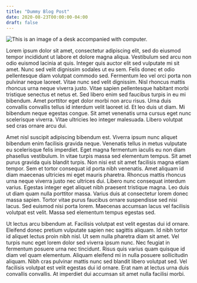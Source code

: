 ```yaml
---
title: "Dummy Blog Post"
date: 2020-08-23T00:00:00-04:00
draft: false
---
```


![This is an image of a desk accompanied with computer.](https://hardcore-nobel-39e20d.netlify.app/notebook-1280538_1920.jpg)

Lorem ipsum dolor sit amet, consectetur adipiscing elit, sed do eiusmod tempor incididunt ut labore et dolore magna aliqua. Vestibulum sed arcu non odio euismod lacinia at quis. Integer quis auctor elit sed vulputate mi sit amet. Nunc sed velit dignissim sodales ut eu sem. Felis donec et odio pellentesque diam volutpat commodo sed. Fermentum leo vel orci porta non pulvinar neque laoreet. Vitae nunc sed velit dignissim. Nisl rhoncus mattis rhoncus urna neque viverra justo. Vitae sapien pellentesque habitant morbi tristique senectus et netus et. Sed libero enim sed faucibus turpis in eu mi bibendum. Amet porttitor eget dolor morbi non arcu risus. Urna duis convallis convallis tellus id interdum velit laoreet id. Et leo duis ut diam. Mi bibendum neque egestas congue. Sit amet venenatis urna cursus eget nunc scelerisque viverra. Vitae ultricies leo integer malesuada. Libero volutpat sed cras ornare arcu dui.

Amet nisl suscipit adipiscing bibendum est. Viverra ipsum nunc aliquet bibendum enim facilisis gravida neque. Venenatis tellus in metus vulputate eu scelerisque felis imperdiet. Eget magna fermentum iaculis eu non diam phasellus vestibulum. In vitae turpis massa sed elementum tempus. Sit amet purus gravida quis blandit turpis. Non nisi est sit amet facilisis magna etiam tempor. Sem et tortor consequat id porta nibh venenatis. Amet aliquam id diam maecenas ultricies mi eget mauris pharetra. Rhoncus mattis rhoncus urna neque viverra justo nec ultrices dui. Libero nunc consequat interdum varius. Egestas integer eget aliquet nibh praesent tristique magna. Leo duis ut diam quam nulla porttitor massa. Varius duis at consectetur lorem donec massa sapien. Tortor vitae purus faucibus ornare suspendisse sed nisi lacus. Sed euismod nisi porta lorem. Maecenas accumsan lacus vel facilisis volutpat est velit. Massa sed elementum tempus egestas sed.

Ut lectus arcu bibendum at. Facilisis volutpat est velit egestas dui id ornare. Eleifend donec pretium vulputate sapien nec sagittis aliquam. Id nibh tortor id aliquet lectus proin nibh nisl. Ut sem nulla pharetra diam sit amet. Vel turpis nunc eget lorem dolor sed viverra ipsum nunc. Nec feugiat in fermentum posuere urna nec tincidunt. Risus quis varius quam quisque id diam vel quam elementum. Aliquam eleifend mi in nulla posuere sollicitudin aliquam. Nibh cras pulvinar mattis nunc sed blandit libero volutpat sed. Vel facilisis volutpat est velit egestas dui id ornare. Erat nam at lectus urna duis convallis convallis. At imperdiet dui accumsan sit amet nulla facilisi morbi.
